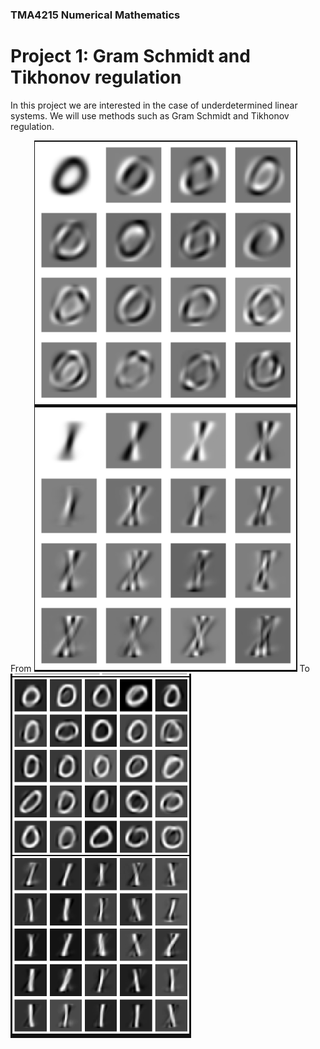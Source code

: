 ### TMA4215 Numerical Mathematics
# Project 1: Gram Schmidt and Tikhonov regulation
In this project we are interested in the case of underdetermined linear systems. We will use methods such as Gram Schmidt and Tikhonov regulation.

From
![Tikhonov_regulation](Tikhonov_regulation.png)
To
![Tiko_solved](Tiko_solved.png)
